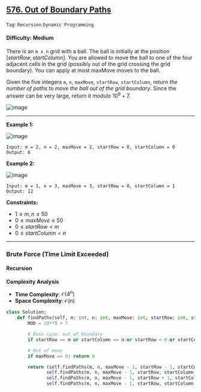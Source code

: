 ## [576. Out of Boundary Paths](https://leetcode.com/problems/out-of-boundary-paths)

```Tag```: ```Recursion``` ```Dynamic Programming```

#### Difficulty: Medium

There is an ```m x n``` grid with a ball. The ball is initially at the position $[startRow, startColumn]$. You are allowed to move the ball to one of the four adjacent cells in the grid (possibly out of the grid crossing the grid boundary). You can apply at most maxMove moves to the ball.

Given the five integers ```m```, ```n```, ```maxMove```, ```startRow```, ```startColumn```, return _the number of paths to move the ball out of the grid boundary_. Since the answer can be very large, return it modulo $10^9 + 7$.

![image](https://github.com/quananhle/Python/assets/35042430/399a36f8-531f-40df-8db2-56a067ac37b9)

---

__Example 1:__

![image](https://assets.leetcode.com/uploads/2021/04/28/out_of_boundary_paths_1.png)
```
Input: m = 2, n = 2, maxMove = 2, startRow = 0, startColumn = 0
Output: 6
```

__Example 2:__

![image](https://assets.leetcode.com/uploads/2021/04/28/out_of_boundary_paths_2.png)
```
Input: m = 1, n = 3, maxMove = 3, startRow = 0, startColumn = 1
Output: 12
```

__Constraints:__

- $1 \le m, n \le 50$
- $0 \le maxMove \le 50$
- $0 \le startRow \lt m$
- $0 \le startColumn \lt n$

---

### Brute Force (Time Limit Exceeded)

#### Recursion

__Complexity Analysis__

- __Time Complexity__: $\mathcal{O}(4^n)$
- __Space Complexity__: $\mathcal{O}(n)$

```Python
class Solution:
    def findPaths(self, m: int, n: int, maxMove: int, startRow: int, startColumn: int) -> int:
        MOD = 10**9 + 7

        # Base case: out of boundary
        if startRow == m or startColumn == n or startRow < 0 or startColumn < 0: return 1

        # Out of move
        if maxMove == 0: return 0

        return (self.findPaths(m, n, maxMove - 1, startRow - 1, startColumn) + \
               self.findPaths(m, n, maxMove - 1, startRow, startColumn - 1) + \
               self.findPaths(m, n, maxMove - 1, startRow + 1, startColumn) + \
               self.findPaths(m, n, maxMove - 1, startRow, startColumn + 1) % MOD
```

